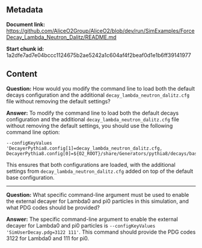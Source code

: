 ## Metadata

**Document link:** https://github.com/AliceO2Group/AliceO2/blob/dev/run/SimExamples/ForceDecay_Lambda_Neutron_Dalitz/README.md

**Start chunk id:** 1a2dfe7ad7e04bccc1124675b2ae5242a1c604af4f2beaf0d1e1b6ff39141977

## Content

**Question:** How would you modify the command line to load both the default decays configuration and the additional `decay_lambda_neutron_dalitz.cfg` file without removing the default settings?

**Answer:** To modify the command line to load both the default decays configuration and the additional `decay_lambda_neutron_dalitz.cfg` file without removing the default settings, you should use the following command line option:

```
--configKeyValues 'DecayerPythia8.config[1]=decay_lambda_neutron_dalitz.cfg, DecayerPythia8.config[0]=${O2_ROOT}/share/Generators/pythia8/decays/base.cfg'
```

This ensures that both configurations are loaded, with the additional settings from `decay_lambda_neutron_dalitz.cfg` added on top of the default base configuration.

---

**Question:** What specific command-line argument must be used to enable the external decayer for Lambda0 and pi0 particles in this simulation, and what PDG codes should be provided?

**Answer:** The specific command-line argument to enable the external decayer for Lambda0 and pi0 particles is `--configKeyValues 'SimUserDecay.pdg=3122 111'`. This command should provide the PDG codes 3122 for Lambda0 and 111 for pi0.